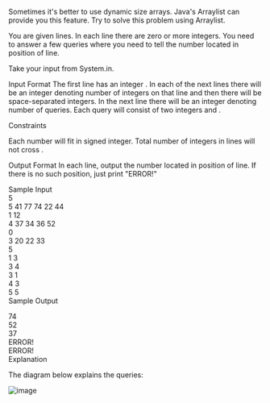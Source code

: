 Sometimes it's better to use dynamic size arrays. Java's Arraylist can provide you this feature. Try to solve this problem using Arraylist.

You are given  lines. In each line there are zero or more integers. You need to answer a few queries where you need to tell the number located in  position of  line.

Take your input from System.in.

Input Format
The first line has an integer . In each of the next  lines there will be an integer  denoting number of integers on that line and then there will be  space-separated integers. In the next line there will be an integer  denoting number of queries. Each query will consist of two integers  and .

Constraints

Each number will fit in signed integer.
Total number of integers in  lines will not cross .

Output Format
In each line, output the number located in  position of  line. If there is no such position, just print "ERROR!"

Sample Input
<br>
5<br>
5 41 77 74 22 44<br>
1 12<br>
4 37 34 36 52<br>
0<br>
3 20 22 33<br>
5<br>
1 3<br>
3 4<br>
3 1<br>
4 3<br>
5 5<br>
Sample Output<br>

74<br>
52<br>
37<br>
ERROR!<br>
ERROR!<br>
Explanation<br>

The diagram below explains the queries:<br>

<img src="https://s3.amazonaws.com/hr-assets/0/1489168616-b25dd38013-arraylist.png" alt="image" title="">
